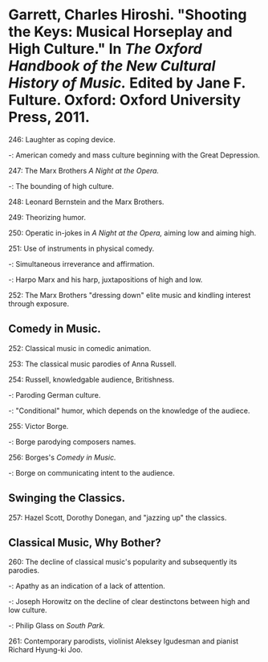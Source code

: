 # Garrett, Charles Hiroshi. "Shooting the Keys: Musical Horseplay and High Culture." In *The Oxford Handbook of the New Cultural History of Music.* Edited by Jane F. Fulture. Oxford: Oxford University Press, 2011.  

246: Laughter as coping device.  

-: American comedy and mass culture beginning with the Great Depression.  

247: The Marx Brothers *A Night at the Opera.*  

-: The bounding of high culture.  

248: Leonard Bernstein and the Marx Brothers.  

249: Theorizing humor.  

250: Operatic in-jokes in *A Night at the Opera,* aiming low and aiming high.  

251: Use of instruments in physical comedy.  

-: Simultaneous irreverance and affirmation.  

-: Harpo Marx and his harp, juxtapositions of high and low.  

252: The Marx Brothers "dressing down" elite music and kindling interest through exposure.  

## Comedy in Music.  

252: Classical music in comedic animation.  

253: The classical music parodies of Anna Russell.  

254: Russell, knowledgable audience, Britishness.  

-: Paroding German culture.  

-: "Conditional" humor, which depends on the knowledge of the audiece.  

255: Victor Borge.  

-: Borge parodying composers names.  

256: Borges's *Comedy in Music.*  

-: Borge on communicating intent to the audience.  

## Swinging the Classics.  

257: Hazel Scott, Dorothy Donegan, and "jazzing up" the classics.  

## Classical Music, Why Bother?

260: The decline of classical music's popularity and subsequently its parodies.  

-: Apathy as an indication of a lack of attention.  

-: Joseph Horowitz on the decline of clear destinctons between high and low culture.  

-: Philip Glass on *South Park.*  

261: Contemporary parodists, violinist Aleksey Igudesman and pianist Richard Hyung-ki Joo.  
